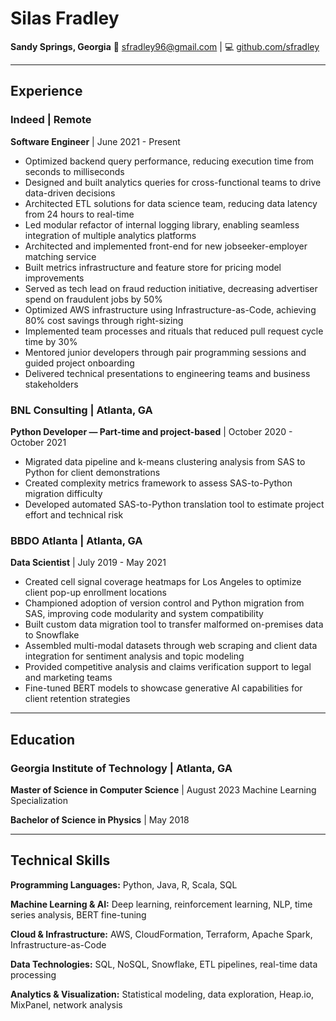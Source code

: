 # Silas Fradley

**Sandy Springs, Georgia**
📧 sfradley96@gmail.com | 💻 [github.com/sfradley](https://github.com/sfradley)

---

## Experience

### Indeed | Remote
**Software Engineer** | June 2021 - Present

- Optimized backend query performance, reducing execution time from seconds to milliseconds
- Designed and built analytics queries for cross-functional teams to drive data-driven decisions
- Architected ETL solutions for data science team, reducing data latency from 24 hours to real-time
- Led modular refactor of internal logging library, enabling seamless integration of multiple analytics platforms
- Architected and implemented front-end for new jobseeker-employer matching service
- Built metrics infrastructure and feature store for pricing model improvements
- Served as tech lead on fraud reduction initiative, decreasing advertiser spend on fraudulent jobs by 50%
- Optimized AWS infrastructure using Infrastructure-as-Code, achieving 80% cost savings through right-sizing
- Implemented team processes and rituals that reduced pull request cycle time by 30%
- Mentored junior developers through pair programming sessions and guided project onboarding
- Delivered technical presentations to engineering teams and business stakeholders

### BNL Consulting | Atlanta, GA
**Python Developer — Part-time and project-based** | October 2020 - October 2021

- Migrated data pipeline and k-means clustering analysis from SAS to Python for client demonstrations
- Created complexity metrics framework to assess SAS-to-Python migration difficulty
- Developed automated SAS-to-Python translation tool to estimate project effort and technical risk

### BBDO Atlanta | Atlanta, GA
**Data Scientist** | July 2019 - May 2021

- Created cell signal coverage heatmaps for Los Angeles to optimize client pop-up enrollment locations
- Championed adoption of version control and Python migration from SAS, improving code modularity and system compatibility
- Built custom data migration tool to transfer malformed on-premises data to Snowflake
- Assembled multi-modal datasets through web scraping and client data integration for sentiment analysis and topic modeling
- Provided competitive analysis and claims verification support to legal and marketing teams
- Fine-tuned BERT models to showcase generative AI capabilities for client retention strategies

---

## Education

### Georgia Institute of Technology | Atlanta, GA
**Master of Science in Computer Science** | August 2023
Machine Learning Specialization

**Bachelor of Science in Physics** | May 2018

---

## Technical Skills

**Programming Languages:** Python, Java, R, Scala, SQL

**Machine Learning & AI:** Deep learning, reinforcement learning, NLP, time series analysis, BERT fine-tuning

**Cloud & Infrastructure:** AWS, CloudFormation, Terraform, Apache Spark, Infrastructure-as-Code

**Data Technologies:** SQL, NoSQL, Snowflake, ETL pipelines, real-time data processing

**Analytics & Visualization:** Statistical modeling, data exploration, Heap.io, MixPanel, network analysis

